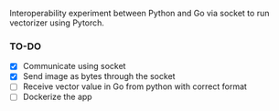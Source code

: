 Interoperability experiment between Python and Go via socket to run vectorizer using Pytorch.

### TO-DO
- [x] Communicate using socket
- [x] Send image as bytes through the socket
- [ ] Receive vector value in Go from python with correct format
- [ ] Dockerize the app